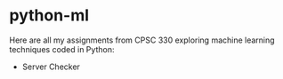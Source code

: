 # python-ml

Here are all my assignments from CPSC 330 exploring machine learning techniques coded in Python:
- Server Checker
